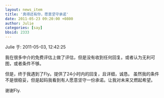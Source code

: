 ```yaml
---
layout: news_item
title: '真得还有你，愿意坚守承诺'
date: 2011-05-23 09:20:00 +0800
author: Julie
categories: [say]
bbsid: 2333
---
```


Julie 于: 2011-05-03, 12:42:25

我在很多中介的免费评估上做了评估，但是没有收到任何回复。或者认为无利可图，或者条件不够。

但是，终于我遇到了Fly。提供了24小时内的回复，且详细，诚恳。
虽然我的条件不是很稳妥，但是起码我看到有人愿意坚守一份承诺。让我对未来又燃起希望。

谢谢Fly.
